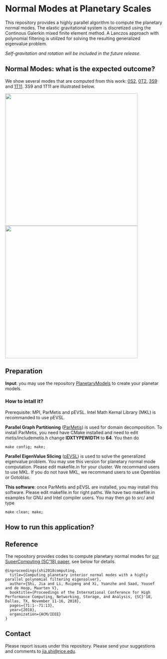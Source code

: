 # Normal Modes at Planetary Scales

This repository provides a highly parallel algorithm to compute the planetary normal modes. 
The elastic gravitational system is discretized using the Continous Galerkin mixed finite element method. 
A Lanczos approach with polynomial filtering is utiilzed for solving 
the resulting generalized eigenvalue problem. 

_Self-gravitation and rotation will be included in the future release._ 

## Normal Modes: what is the expected outcome?  
We show several modes that are computed from this work: [0S2](https://www.youtube.com/watch?v=DDfGHmqCMN0&list=PLUp2thaj3ruEVTLWazoRfqRK53t4hbYel&index=5&t=0s), 
[0T2](https://www.youtube.com/watch?v=hxeDz8ncNH4), 
[3S9](https://www.youtube.com/watch?v=YR6N3AOTwoU&index=7&list=PLUp2thaj3ruEVTLWazoRfqRK53t4hbYel&t=0s) and
[1T11](https://www.youtube.com/watch?v=XWY_dNAYAjE&index=6&list=PLUp2thaj3ruEVTLWazoRfqRK53t4hbYel&t=0s). 3S9 and 1T11 are illustrated below. 

<img src="figs/PREM3S9.gif" width="425"/> <img src="figs/PREM1T11.gif" width="425"/> 


## Preparation
**Input**: you may use the repository [PlanetaryModels](https://github.com/js1019/PlanetaryModels) to create your planetar models. 

### How to intall it? 
Prerequisite: MPI, ParMetis and pEVSL. Intel Math Kernal Library (MKL) is recommanded to use pEVSL. 

**Parallel Graph Partitioning** ([ParMetis](http://glaros.dtc.umn.edu/gkhome/metis/parmetis/download)) is used for domain decomposition. To install ParMetis, you need have CMake installed and need to edit metis/includemetis.h 
change **IDXTYPEWIDTH** to **64**. You then do 
~~~
make config; make;
~~~

**Parallel EigenValue Slicing** ([pEVSL](https://github.com/js1019/pEVSL)) is used to solve the generalized eigenvalue problem. 
You may use this  version for planetary normal mode computation. 
Please edit makefile.in for your cluster. 
We recommand users to use MKL. 
If you do not have MKL, we recommand users to use Openblas or Gotoblas. 


**This software**: once ParMetis and pEVSL are installed, you may install this software. 
Please edit makefile.in for right paths. 
We have two makefile.in examples for GNU and Intel compiler users. 
You may then go to src/ and type 
~~~
make clean; make; 
~~~

## How to run this application? 


## Reference
The repository provides codes to compute planetary normal modes for [our SuperComputing (SC'18) paper](https://dl.acm.org/citation.cfm?id=3291751), see below for details. 

~~~
@inproceedings{shi2018computing,
  title={Computing planetary interior normal modes with a highly parallel polynomial filtering eigensolver},
  author={Shi, Jia and Li, Ruipeng and Xi, Yuanzhe and Saad, Yousef and de Hoop, Maarten V},
  booktitle={Proceedings of the International Conference for High Performance Computing, Networking, Storage, and Analysis, {SC}'18, Dallas, TX, November 11-16, 2018},
  pages={71:1--71:13},
  year={2018},
  organization={ACM/IEEE}
}
~~~


## Contact 
Please report issues under this repository. Please send your suggestions and comments to jia.shi@rice.edu. 
